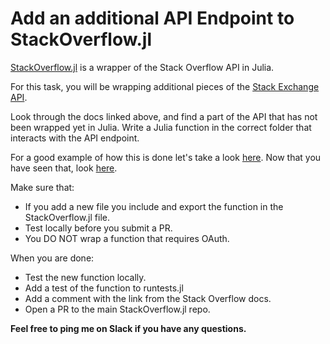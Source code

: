 # Add an additional API Endpoint to StackOverflow.jl

[StackOverflow.jl](https://github.com/logankilpatrick/StackOverflow.jl) is a wrapper of the Stack Overflow API in Julia.

For this task, you will be wrapping additional pieces of the [Stack Exchange API](https://api.stackexchange.com/docs).

Look through the docs linked above, and find a part of the API that has not been wrapped yet in Julia. Write a Julia function in the correct folder that interacts with the API endpoint.

For a good example of how this is done let's take a look [here](https://github.com/logankilpatrick/StackOverflow.jl/blob/master/src/siteinfo.jl). Now that you have seen that, look [here](https://api.stackexchange.com/docs/info).

Make sure that:

*   If you add a new file you include and export the function in the StackOverflow.jl file.
*   Test locally before you submit a PR.
*   You DO NOT wrap a function that requires OAuth.

When you are done:

*   Test the new function locally.
*   Add a test of the function to runtests.jl
*   Add a comment with the link from the Stack Overflow docs.
*   Open a PR to the main StackOverflow.jl repo.

**Feel free to ping me on Slack if you have any questions.**
